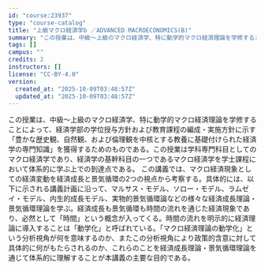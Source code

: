 ```yaml
---
id: "course:23937"
type: "course-catalog"
title: "上級マクロ経済学b ／ADVANCED MACROECONOMICS(B)"
summary: "この授業は、中級～上級のマクロ経済学、特に動学的マクロ経済理論を学修することによって、経済学部の学位授与方針および教育課程の編成・実施方針に示す「豊かな歴史観、自然観、および倫理観を中核とする教養に基礎付けられた経済学の専門知識」を獲得する…"
tags: []
campus: ""
credits: 2
instructors: []
license: "CC-BY-4.0"
version:
  created_at: "2025-10-09T03:48:57Z"
  updated_at: "2025-10-09T03:48:57Z"
---
```

この授業は、中級～上級のマクロ経済学、特に動学的マクロ経済理論を学修することによって、経済学部の学位授与方針および教育課程の編成・実施方針に示す「豊かな歴史観、自然観、および倫理観を中核とする教養に基礎付けられた経済学の専門知識」を獲得するためのものである。この授業は学科専門科目としてのマクロ経済学であり、経済学の基幹科目の一つであるマクロ経済学を学士課程において体系的に学ぶ上での到達点である。 この講義では、マクロ経済現象としての経済変動を経済成長と景気循環の2つの視点から考察する。具体的には、以下に示される講義計画に沿って、マルサス・モデル、ソロー・モデル、ラムゼイ・モデル、内生的成長モデル、実物的景気循環論などの様々な経済成長理論・景気循環理論を学ぶ。経済成長も景気循環も時間の流れを通じた経済現象であり、必然として「時間」という概念が入ってくる。時間の流れを明示的に経済理論に導入することは「動学化」と呼ばれている。「マクロ経済理論の動学化」という分析視角が何を意味するのか、またこの分析視角により政策的含意に対して具体的に何がもたらされるのか、これらのことを経済成長理論・景気循環理論を通じて体系的に理解することが本講義の主要な目的である。
